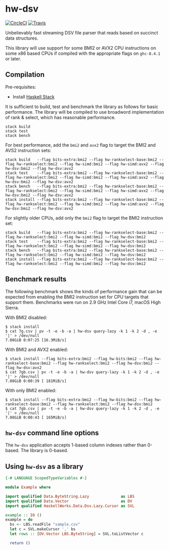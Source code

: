 # hw-dsv
[![CircleCI](https://circleci.com/gh/haskell-works/hw-dsv.svg?style=svg)](https://circleci.com/gh/haskell-works/hw-dsv)
[![Travis](https://travis-ci.org/haskell-works/hw-dsv.svg?branch=master)](https://travis-ci.org/haskell-works/hw-dsv)

Unbelievably fast streaming DSV file parser that reads based on succinct data structures.

This library will use support for some BMI2 or AVX2 CPU instructions on some x86 based
CPUs if compiled with the appropriate flags on `ghc-8.4.1` or later.

## Compilation

Pre-requisites:

* Install [Haskell Stack](https://docs.haskellstack.org/en/stable/README/)

It is sufficient to build, test and benchmark the library as follows
for basic performance.  The library will be compiled to use broadword
implementation of rank & select, which has reasonable performance.

```text
stack build
stack test
stack bench
```

For best performance, add the `bmi2` and `avx2` flag to target the BMI2 and AVS2 instruction sets:

```text
stack build   --flag bits-extra:bmi2 --flag hw-rankselect-base:bmi2 --flag hw-rankselect:bmi2 --flag hw-simd:bmi2 --flag hw-simd:avx2 --flag hw-dsv:bmi2 --flag hw-dsv:avx2
stack test    --flag bits-extra:bmi2 --flag hw-rankselect-base:bmi2 --flag hw-rankselect:bmi2 --flag hw-simd:bmi2 --flag hw-simd:avx2 --flag hw-dsv:bmi2 --flag hw-dsv:avx2
stack bench   --flag bits-extra:bmi2 --flag hw-rankselect-base:bmi2 --flag hw-rankselect:bmi2 --flag hw-simd:bmi2 --flag hw-simd:avx2 --flag hw-dsv:bmi2 --flag hw-dsv:avx2
stack install --flag bits-extra:bmi2 --flag hw-rankselect-base:bmi2 --flag hw-rankselect:bmi2 --flag hw-simd:bmi2 --flag hw-simd:avx2 --flag hw-dsv:bmi2 --flag hw-dsv:avx2
```

For slightly older CPUs, add only the `bmi2` flag to target the BMI2 instruction set: 

```text
stack build   --flag bits-extra:bmi2 --flag hw-rankselect-base:bmi2 --flag hw-rankselect:bmi2 --flag hw-simd:bmi2 --flag hw-dsv:bmi2
stack test    --flag bits-extra:bmi2 --flag hw-rankselect-base:bmi2 --flag hw-rankselect:bmi2 --flag hw-simd:bmi2 --flag hw-dsv:bmi2
stack bench   --flag bits-extra:bmi2 --flag hw-rankselect-base:bmi2 --flag hw-rankselect:bmi2 --flag hw-simd:bmi2 --flag hw-dsv:bmi2
stack install --flag bits-extra:bmi2 --flag hw-rankselect-base:bmi2 --flag hw-rankselect:bmi2 --flag hw-simd:bmi2 --flag hw-dsv:bmi2
```

## Benchmark results

The following benchmark shows the kinds of performance gain that can
be expected from enabling the BMI2 instruction set for CPU targets
that support them.  Benchmarks were run on 2.9 GHz Intel Core i7,
macOS High Sierra.

With BMI2 disabled:

```text
$ stack install
$ cat 7g.csv | pv -t -e -b -a | hw-dsv query-lazy -k 1 -k 2 -d , -e '|' > /dev/null
7.08GiB 0:07:25 [16.3MiB/s]
```

With BMI2 and AVX2 enabled:

```text
$ stack install --flag bits-extra:bmi2 --flag hw-bits:bmi2 --flag hw-rankselect-base:bmi2 --flag hw-rankselect:bmi2 --flag hw-dsv:bmi2 --flag hw-dsv:avx2
$ cat 7gb.csv | pv -t -e -b -a | hw-dsv query-lazy -k 1 -k 2 -d , -e '|' > /dev/null
7.08GiB 0:00:39 [ 181MiB/s]
```

With only BMI2 enabled:

```text
$ stack install --flag bits-extra:bmi2 --flag hw-bits:bmi2 --flag hw-rankselect-base:bmi2 --flag hw-rankselect:bmi2 --flag hw-dsv:bmi2
$ cat 7gb.csv | pv -t -e -b -a | hw-dsv query-lazy -k 1 -k 2 -d , -e '|' > /dev/null
7.08GiB 0:00:43 [ 165MiB/s]
```

## `hw-dsv` command line options

The `hw-dsv` application accepts 1-based column indexes rather than 0-based. The library is 0-based.

## Using `hw-dsv` as a library

```haskell
{-# LANGUAGE ScopedTypeVariables #-}

module Example where

import qualified Data.ByteString.Lazy              as LBS
import qualified Data.Vector                       as DV
import qualified HaskellWorks.Data.Dsv.Lazy.Cursor as SVL

example :: IO ()
example = do
  bs <- LBS.readFile "sample.csv"
  let c = SVL.makeCursor ',' bs
  let rows :: [DV.Vector LBS.ByteString] = SVL.toListVector c

  return ()
```
